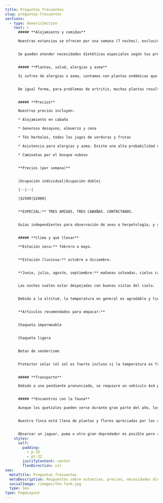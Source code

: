 ```yaml
---
title: Preguntas frecuentes
slug: preguntas-frecuentes
sections:
  - type: GenericSection
    text: >
      ##### **Alojamiento y comidas**

      Nuestras estancias se ofrecen por una semana (7 noches), exclusivamente de sábado a sábado.


      Se pueden atender necesidades dietéticas especiales según tus preferencias o un programa sugerido por tu médico. Por favor indícanos cualquier requisito especial al momento de la inscripción.


      ##### **Plantas, salud, alergias y asma**

      Si sufres de alergias o asma, contamos con plantas endémicas que han ayudado a muchas personas a lograr alivio. Si deseas explorar esta opción, ofrecemos esta asistencia natural sin costo. Consulta nuestro blog para más información.


      De igual forma, para problemas de artritis, muchas plantas resultan muy eficaces para proporcionar un alivio a largo plazo, especialmente cuando se aplican al inicio de los síntomas.


      ##### **Precios**

      Nuestros precios incluyen:

      * Alojamiento en cabaña

      * Generoso desayuno, almuerzo y cena

      * Tés herbales, todos los jugos de verduras y frutas

      * Asistencia para alergias y asma. Existe una alta probabilidad de que nuestras plantas puedan ayudar a aliviar o eliminar significativamente estas condiciones. Este apoyo se brinda sin cargo.

      * Caminatas por el bosque nuboso


      **Precios (por semana)**


      |Ocupación individual|Ocupación doble|

      |--|--|

      |$2500|$2800|


      **ESPECIAL:** TRES AMIGOS, TRES CABAÑAS. CONTÁCTANOS.


      Guías independientes para observación de aves o herpetología, y clases privadas de Yoga, pueden organizarse a la carta con excelentes profesionales a pedido.


      ##### **Clima y qué llevar**

      **Estación seca:** febrero a mayo.


      **Estación lluviosa:** octubre a diciembre.


      **Junio, julio, agosto, septiembre:** mañanas soleadas, cielos cambiantes por la tarde con bruma en las cumbres hacia media tarde. A última hora de la tarde suelen producirse tormentas en los alrededores, aunque rara vez nos afectan directamente.


      Las noches suelen estar despejadas con buenas vistas del cielo.


      Debido a la altitud, la temperatura en general es agradable y tiende a ser fresca. Una chaqueta ligera suele ser suficiente para la noche.


      **Artículos recomendados para empacar:**


      Chaqueta impermeable


      Chaqueta ligera


      Botas de senderismo


      Protector solar (el sol es fuerte incluso si la temperatura es fresca)


      ##### **Transporte**

      Debido a una pendiente pronunciada, se requiere un vehículo 4x4 para recorrer los últimos 800 metros del camino, que está cementado. Para el resto de las necesidades de transporte, te ayudaremos a gestionar los arreglos al confirmar tu reserva.


      ##### **Encuentros con la fauna**

      Aunque los quetzales pueden verse durante gran parte del año, los meses de marzo, abril y mayo ofrecen la mejor oportunidad para observarlos (ver el blog). La mayoría de las especies de aves también anidan durante este periodo y están muy activas.


      Nuestra finca está llena de plantas y flores apreciadas por los colibríes, lo que convierte nuestros jardines en un paraíso para observarlos, así como para ver nidos y polluelos de muchas especies.


      Observar un jaguar, puma u otro gran depredador es posible pero sigue siendo muy raro. Por favor, no visites específicamente con ese propósito, aunque su presencia se confirma por las huellas que dejan.
    styles:
      self:
        padding:
          - p-16
          - pt-32
        justifyContent: center
        flexDirection: col
seo:
  metaTitle: Preguntas frecuentes
  metaDescription: Respuestas sobre estancias, precios, necesidades dietéticas y nuestras terapias naturales basadas en plantas para ayudarte a prepararte para una visita restauradora.
  socialImage: /images/the-farm.jpg
  type: Seo
type: PageLayout
---
```

